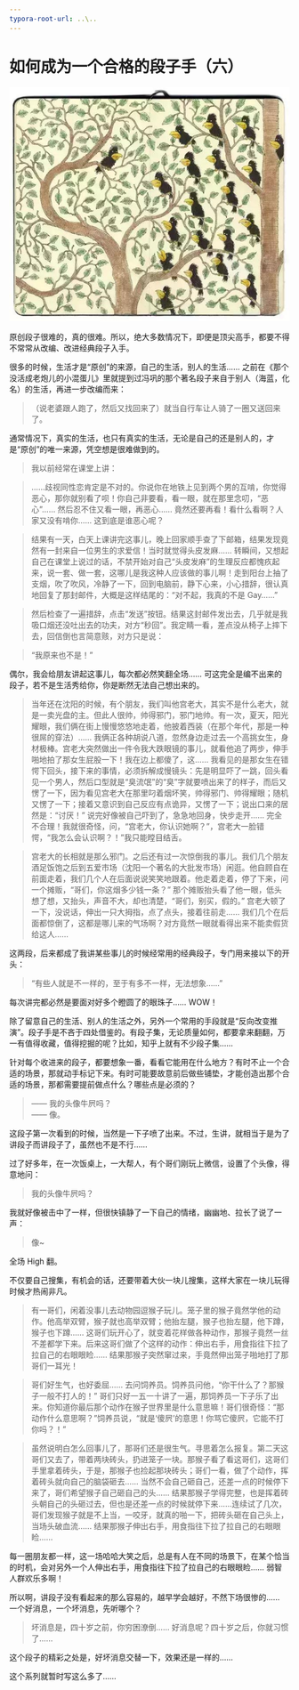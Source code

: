```yaml
---
typora-root-url: ..\..
---
```


# 如何成为一个合格的段子手（六）
![](/images/xiaolai/story/start.jpg)

原创段子很难的，真的很难。所以，绝大多数情况下，即便是顶尖高手，都要不得不常常从改编、改进经典段子入手。

很多的时候，生活才是“原创”的来源，自己的生活，别人的生活…… 之前在《那个没活成老炮儿的小混蛋儿》里就提到过冯巩的那个著名段子来自于别人（海蓝，化名）的生活，再进一步改编而来：

> （说老婆跟人跑了，然后又找回来了）就当自行车让人骑了一圈又送回来了。

通常情况下，真实的生活，也只有真实的生活，无论是自己的还是别人的，才是“原创”的唯一来源，凭空想是很难做到的。

> 我以前经常在课堂上讲：

> ……歧视同性恋肯定是不对的。你说你在地铁上见到两个男的互啃，你觉得恶心，那你就别看了呗！你自己非要看，看一眼，就在那里念叨，“恶心”…… 然后忍不住又看一眼，再恶心…… 竟然还要再看！看什么看啊？人家又没有啃你…… 这到底是谁恶心呢？

> 结果有一天，白天上课讲完这事儿，晚上回家顺手查了下邮箱，结果发现竟然有一封来自一位男生的求爱信！当时就觉得头皮发麻…… 转瞬间，又想起自己在课堂上说过的话，不禁开始对自己“头皮发麻”的生理反应都愧疚起来，说一套、做一套，这哪儿是我这种人应该做的事儿啊！走到阳台上抽了支烟，吹了吹风，冷静了一下，回到电脑前，静下心来，小心措辞，很认真地回复了那封邮件，大概是这样结尾的：“对不起，我真的不是 Gay……”

> 然后检查了一遍措辞，点击“发送”按钮。结果这封邮件发出去，几乎就是我吸口烟还没吐出去的功夫，对方“秒回”。我定睛一看，差点没从椅子上摔下去，回信倒也言简意赅，对方只是说：

> “我原来也不是！”

偶尔，我会给朋友讲起这事儿，每次都必然笑翻全场…… 可这完全是编不出来的段子，若不是生活秀给你，你是断然无法自己想出来的。

> 当年还在沈阳的时候，有个朋友，我们叫他宫老大，其实不是什么老大，就是一卖光盘的主。但此人很帅，帅得邪门，邪门地帅。有一次，夏天，阳光耀眼，我们俩在街上慢慢悠悠地走着，他披着西装（在那个年代，那是一种很屌的穿法）…… 我俩正各种胡说八道，忽然身边走过去一个高挑女生，身材极棒。宫老大突然做出一件令我大跌眼镜的事儿，就看他追了两步，伸手啪地拍了那女生屁股一下！我在边上都傻了，这…… 我看见的是那女生在错愕下回头，接下来的事情，必须拆解成慢镜头：先是明显吓了一跳，回头看见一个男人，然后口型就是“臭流氓”的“臭”字就要喷出来了的样子，而后又愣了一下，因为看见宫老大在那里叼着烟坏笑，帅得邪门、帅得耀眼；随机又愣了一下；接着又意识到自己反应有点诡异，又愣了一下；说出口来的居然是：“讨厌！” 说完好像被自己吓到了，急急地回身，快步走开…… 完全不合理！我就很奇怪，问，“宫老大，你认识她啊？”，宫老大一脸错愕，“我怎么会认识啊？！”我只能瞠目结舌。

> 宫老大的长相就是那么邪门。之后还有过一次惊倒我的事儿。我们几个朋友酒足饭饱之后到五爱市场（沈阳一个著名的大批发市场）闲逛。他自顾自在前面走着，我们几个人在后面说说笑笑地跟着。他走着走着，停了下来，问一个摊贩，“哥们，你这烟多少钱一条？” 那个摊贩抬头看了他一眼，低头想了想，又抬头，声音不大，却也清楚，“哥们，别买，假的。” 宫老大顿了一下，没说话，伸出一只大拇指，点了点头，接着往前走…… 我们几个在后面都惊倒了，这都是哪儿来的气场啊？对方竟然一眼就看得出来不能卖假货给这人……

这两段，后来都成了我讲某些事儿的时候经常用的经典段子，专门用来接以下的开头：

> “有些人就是不一样的，至于有多不一样，无法想象……”

每次讲完都必然是要面对好多个瞪圆了的眼珠子…… WOW！

除了留意自己的生活、别人的生活之外，另外一个常用的手段就是“反向改变推演”。段子手是不吝于四处借鉴的。有段子集，无论质量如何，都要拿来翻翻，万一有值得收藏，值得挖掘的呢？比如，知乎上就有不少段子集……

针对每个收进来的段子，都要想象一番，看看它能用在什么地方？有时不止一个合适的场景，那就动手标记下来。有时可能要故意前后做些铺垫，才能创造出那个合适的场景，那都需要提前做点什么？哪些点是必须的？

> —— 我的头像牛屄吗？  
> —— 像。

这段子第一次看到的时候，当然是一下子喷了出来。不过，生讲，就相当于是为了讲段子而讲段子了，虽然也不是不行……

过了好多年，在一次饭桌上，一大帮人，有个哥们刚玩上微信，设置了个头像，得意地问：

> 我的头像牛屄吗？

我就好像被击中了一样，但很快镇静了一下自己的情绪，幽幽地、拉长了说了一声：

> 像~

全场 High 翻。

不仅要自己搜集，有机会的话，还要带着大伙一块儿搜集，这样大家在一块儿玩得时候才热闹非凡。

> 有一哥们，闲着没事儿去动物园逗猴子玩儿。笼子里的猴子竟然学他的动作。他高举双臂，猴子就也高举双臂；他抬左腿，猴子也抬左腿，他下蹲，猴子也下蹲…… 这哥们玩开心了，就变着花样做各种动作，那猴子竟然一丝不差都学下来。后来这哥们做了个这样的动作：伸出右手，用食指往下拉了拉自己的右眼眼睑…… 结果那猴子突然窜过来，手竟然伸出笼子啪地打了那哥们一耳光！

> 哥们好生气，也好委屈…… 去问饲养员。饲养员问他，“你干什么了？那猴子一般不打人的！” 哥们只好一五一十讲了一遍，那饲养员一下子乐了出来。你知道你最后那个动作在猴子世界里是什么意思嘛！哥们很奇怪：“那动作什么意思啊？”饲养员说，“就是‘傻屄’的意思！你骂它傻屄，它能不打你吗？！”

> 虽然说明白怎么回事儿了，那哥们还是很生气。寻思着怎么报复。第二天这哥们又去了，带着两块砖头，扔进笼子一块。那猴子看了看这哥们，这哥们手里拿着砖头，于是，那猴子也捡起那块砖头；哥们一看，做了个动作，挥着砖头就向自己的脑袋砸去…… 当然不会自己砸自己，还差一点的时候停下来了，哥们希望猴子自己砸自己的头…… 结果那猴子学得完整，也是挥着砖头朝自己的头砸过去，但也是还差一点的时候就停下来……连续试了几次，哥们发现猴子就是不上当，一咬牙，就真的啪一下，把砖头砸在自己头上，当场头破血流…… 结果那猴子伸出右手，用食指往下拉了拉自己的右眼眼睑……

每一圈朋友都一样，这一场哈哈大笑之后，总是有人在不同的场景下，在某个恰当的时机，会对另外一个人伸出右手，用食指往下拉了拉自己的右眼眼睑…… 弱智人群欢乐多啊！

所以啊，讲段子没有看起来的那么容易的，越早学会越好，不然下场很惨的…… 一个好消息，一个坏消息，先听哪个？

> 坏消息是，四十岁之前，你穷困潦倒……
> 好消息呢？四十岁之后，你就习惯了……

这个段子的精彩之处是，好坏消息交替一下，效果还是一样的……

这个系列就暂时写这么多了……
